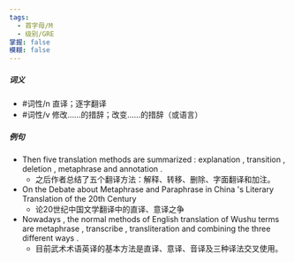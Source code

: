 ```yaml
---
tags:
  - 首字母/M
  - 级别/GRE
掌握: false
模糊: false
---
```

##### 词义
- #词性/n  直译；逐字翻译
- #词性/v  修改……的措辞；改变……的措辞（或语言）
##### 例句
- Then five translation methods are summarized : explanation , transition , deletion , metaphrase and annotation .
	- 之后作者总结了五个翻译方法：解释、转移、删除、字面翻译和加注。
- On the Debate about Metaphrase and Paraphrase in China 's Literary Translation of the 20th Century
	- 论20世纪中国文学翻译中的直译、意译之争
- Nowadays , the normal methods of English translation of Wushu terms are metaphrase , transcribe , transliteration and combining the three different ways .
	- 目前武术术语英译的基本方法是直译、意译、音译及三种译法交叉使用。
